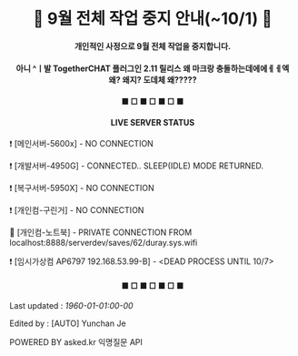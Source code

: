 <h1 align="center">🛑 9월 전체 작업 중지 안내(~10/1) 🛑</h1>

<h4 align="center">개인적인 사정으로 9월 전체 작업을 중지합니다.</h4>

<h4 align="center">아니 ^ㅣ발 TogetherCHAT 플러그인 2.11 릴리스 왜 마크랑 충돌하는데에에ㅔㅔ엑 왜? 왜지? 도데체 왜?????</h4>

<h4 align="center">■ □ ■ □ ■ □ ■</h4>

<h4 align="center">LIVE SERVER STATUS</h4>

❗ [메인서버-5600x] - NO CONNECTION

❗ [개발서버-4950G] - CONNECTED.. SLEEP(IDLE) MODE RETURNED.

❗ [복구서버-5950X] - NO CONNECTION

❗ [개인컴-구린거] - NO CONNECTION

🔐 [개인컴-노트북] - PRIVATE CONNECTION FROM localhost:8888/serverdev/saves/62/duray.sys.wifi

❗ [임시가상컴 AP6797 192.168.53.99-B] - <DEAD PROCESS UNTIL 10/7>


<h4 align="center">■ □ ■ □ ■ □ ■</h4>

<h8 align="right">Last updated : *1960-01-01:00-00*</h8>

<h8 align="right">Edited by : [AUTO] Yunchan Je</h8>

<h9 align="left">POWERED BY asked.kr 익명질문 API</h9>
